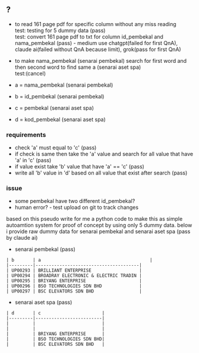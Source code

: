 ## ?
- to read 161 page pdf for specific column without any miss reading  
  test: testing for 5 dummy data (pass)  
  test: convert 161 page pdf to txt for column id_pembekal and nama_pembekal (pass) - medium use chatgpt(failed for first QnA), claude ai(failed without QnA because limit), grok(pass for first QnA)  

- to make nama_pembekal (senarai pembekal) search for first word and then second word to find same a (senarai aset spa)  
  test:(cancel)  

- a = nama_pembekal (senarai pembekal)  
- b = id_pembekal (senarai pembekal)  

- c = pembekal (senarai aset spa)  
- d = kod_pembekal (senarai aset spa)  

### requirements
- check 'a' must equal to 'c' (pass)  
- if check is same then take the 'a' value and search for all value that have 'a' in 'c' (pass)  
- if value exist take 'b' value that have 'a' == 'c' (pass)  
- write all 'b' value in 'd' based on all value that exist after search (pass)  

### issue
- some pembekal have two different id_pembekal?  
- human error? - test upload on git to track changes  

based on this pseudo write for me a python code to make this as simple autoamtion system for proof of concept by using only 5 dummy data. below i provide raw dummy data for senarai pembekal and senarai aset spa (pass by claude ai)  

- senarai pembekal (pass)  
```
| b       | a                               		  |
|---------|---------------------------------------|
| UP00293 | BRILLIANT ENTERPRISE                  |
| UP00294 | BROADRAY ELECTRONIC & ELECTRIC TRADIN |
| UP00295 | BRIYANG ENTERPRISE                    |
| UP00296 | BSO TECHNOLOGIES SDN BHD              |
| UP00297 | BSC ELEVATORS SDN BHD                 |
```
- senarai aset spa (pass)  
```
| d       | c                       |
|---------|-------------------------|
|         |                         |
|         |                         |
|         | BRIYANG ENTERPRISE      |
|         | BSO TECHNOLOGIES SDN BHD|
|         | BSC ELEVATORS SDN BHD   |
```